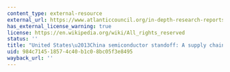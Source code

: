 ```yaml
---
content_type: external-resource
external_url: https://www.atlanticcouncil.org/in-depth-research-reports/issue-brief/united-states-china-semiconductor-standoff-a-supply-chain-under-stress/
has_external_license_warning: true
license: https://en.wikipedia.org/wiki/All_rights_reserved
status: ''
title: "United States\u2013China semiconductor standoff: A supply chain under stress"
uid: 984c7145-1857-4c40-b1c0-8bc05f3e8495
wayback_url: ''
---
```

